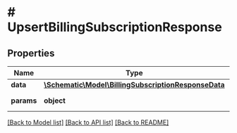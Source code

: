 # # UpsertBillingSubscriptionResponse

## Properties

Name | Type | Description | Notes
------------ | ------------- | ------------- | -------------
**data** | [**\Schematic\Model\BillingSubscriptionResponseData**](BillingSubscriptionResponseData.md) |  |
**params** | **object** | Input parameters |

[[Back to Model list]](../../README.md#models) [[Back to API list]](../../README.md#endpoints) [[Back to README]](../../README.md)
